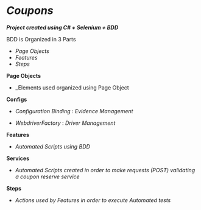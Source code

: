 # _Coupons_

___Project created using C# + Selenium + BDD___

BDD is Organized in 3 Parts

- _Page Objects_
- _Features_
- _Steps_

__Page Objects__
- _Elements used organized using Page Object

__Configs__
- _Configuration Binding_ : _Evidence Management_

- _WebdriverFactory_ : _Driver Management_

__Features__

- _Automated Scripts using BDD_

__Services__

- _Automated Scripts created in order to make requests (POST) validating a coupon reserve service_

__Steps__

- _Actions used by Features in order to execute Automated tests_
